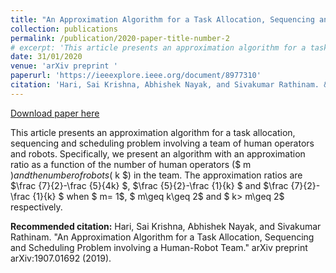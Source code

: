 ```yaml
---
title: "An Approximation Algorithm for a Task Allocation, Sequencing and Scheduling Problem involving a Human-Robot Team"
collection: publications
permalink: /publication/2020-paper-title-number-2
# excerpt: 'This article presents an approximation algorithm for a task allocation, sequencing and scheduling problem involving a team of human operators and robots. Specifically, we present an algorithm with an approximation ratio as a function of the number of human operators ($ m $) and the number of robots ($ k $) in the team. The approximation ratios are $\frac {7}{2}-\frac {5}{4k} $, $\frac {5}{2}-\frac {1}{k} $ and $\frac {7}{2}-\frac {1}{k} $ when $ m= 1$, $ m\geq k\geq 2$ and $ k> m\geq 2$ respectively.'
date: 31/01/2020
venue: 'arXiv preprint '
paperurl: 'https://ieeexplore.ieee.org/document/8977310'
citation: 'Hari, Sai Krishna, Abhishek Nayak, and Sivakumar Rathinam. &quot;An Approximation Algorithm for a Task Allocation, Sequencing and Scheduling Problem involving a Human-Robot Team.&quot; arXiv preprint arXiv:1907.01692 (2019).'
---
```


<a href='https://ieeexplore.ieee.org/document/8977310'>Download paper here</a>

This article presents an approximation algorithm for a task allocation, sequencing and scheduling problem involving a team of human operators and robots. Specifically, we present an algorithm with an approximation ratio as a function of the number of human operators ($ m $) and the number of robots ($ k $) in the team. The approximation ratios are $\frac {7}{2}-\frac {5}{4k} $, $\frac {5}{2}-\frac {1}{k} $ and $\frac {7}{2}-\frac {1}{k} $ when $ m= 1$, $ m\geq k\geq 2$ and $ k> m\geq 2$ respectively.

<b>Recommended citation:</b> Hari, Sai Krishna, Abhishek Nayak, and Sivakumar Rathinam. "An Approximation Algorithm for a Task Allocation, Sequencing and Scheduling Problem involving a Human-Robot Team." arXiv preprint arXiv:1907.01692 (2019).